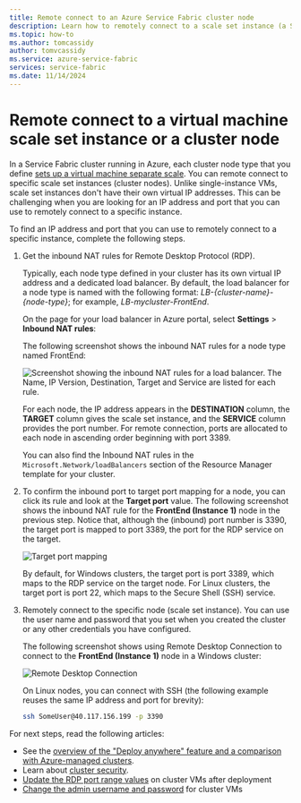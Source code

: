 ```yaml
---
title: Remote connect to an Azure Service Fabric cluster node 
description: Learn how to remotely connect to a scale set instance (a Service Fabric cluster node).
ms.topic: how-to
ms.author: tomcassidy
author: tomvcassidy
ms.service: azure-service-fabric
services: service-fabric
ms.date: 11/14/2024
---
```


# Remote connect to a virtual machine scale set instance or a cluster node
In a Service Fabric cluster running in Azure, each cluster node type that you define [sets up a virtual machine separate scale](service-fabric-cluster-nodetypes.md).  You can remote connect to specific scale set instances (cluster nodes).  Unlike single-instance VMs, scale set instances don't have their own virtual IP addresses. This can be challenging when you are looking for an IP address and port that you can use to remotely connect to a specific instance.

To find an IP address and port that you can use to remotely connect to a specific instance, complete the following steps.

1. Get the inbound NAT rules for Remote Desktop Protocol (RDP).

    Typically, each node type defined in your cluster has its own virtual IP address and a dedicated load balancer. By default, the load balancer for a node type is named with the following format: *LB-{cluster-name}-{node-type}*; for example, *LB-mycluster-FrontEnd*. 
    
    On the page for your load balancer in Azure portal, select **Settings** > **Inbound NAT rules**: 

    The following screenshot shows the inbound NAT rules for a node type named FrontEnd: 

    ![Screenshot showing the inbound NAT rules for a load balancer. The Name, IP Version, Destination, Target and Service are listed for each rule.](./media/service-fabric-cluster-remote-connect-to-azure-cluster-node/nat-rules.png)

    For each node, the IP address appears in the **DESTINATION** column, the **TARGET** column gives the scale set instance, and the **SERVICE** column provides the port number. For remote connection, ports are allocated to each node in ascending order beginning with port 3389.

    You can also find the Inbound NAT rules in the `Microsoft.Network/loadBalancers` section of the Resource Manager template for your cluster.
    
2. To confirm the inbound port to target port mapping for a node, you can click its rule and look at the **Target port** value. The following screenshot shows the inbound NAT rule for the **FrontEnd (Instance 1)** node in the previous step. Notice that, although the (inbound) port number is 3390, the target port is mapped to port 3389, the port for the RDP service on the target.  

    ![Target port mapping](./media/service-fabric-cluster-remote-connect-to-azure-cluster-node/port-mapping.png)

    By default, for Windows clusters, the target port is port 3389, which maps to the RDP service on the target node. For Linux clusters, the target port is port 22, which maps to the Secure Shell (SSH) service.

3. Remotely connect to the specific node (scale set instance). You can use the user name and password that you set when you created the cluster or any other credentials you have configured. 

    The following screenshot shows using Remote Desktop Connection to connect to the **FrontEnd (Instance 1)** node in a Windows cluster:
    
    ![Remote Desktop Connection](./media/service-fabric-cluster-remote-connect-to-azure-cluster-node/rdp-connect.png)

    On Linux nodes, you can connect with SSH (the following example reuses the same IP address and port for brevity):

    ``` bash
    ssh SomeUser@40.117.156.199 -p 3390
    ```


For next steps, read the following articles:
* See the [overview of the "Deploy anywhere" feature and a comparison with Azure-managed clusters](service-fabric-deploy-anywhere.md).
* Learn about [cluster security](service-fabric-cluster-security.md).
* [Update the RDP port range values](./scripts/service-fabric-powershell-change-rdp-port-range.md) on cluster VMs after deployment
* [Change the admin username and password](./scripts/service-fabric-powershell-change-rdp-user-and-pw.md) for cluster VMs

